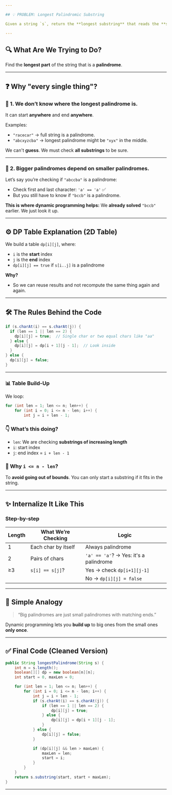 ```yaml
---

## 💡 PROBLEM: Longest Palindromic Substring

Given a string `s`, return the **longest substring** that reads the **same forward and backward**.

---
```


## 🔍 What Are We Trying to Do?

Find the **longest part** of the string that is a **palindrome**.

---

## ❓ Why "every single thing"?

### 🔸 1. We don’t know **where** the longest palindrome is.

It can start **anywhere** and end **anywhere**.

Examples:

* `"racecar"` → full string is a palindrome.
* `"abcxyzcba"` → longest palindrome might be `"xyx"` in the middle.

We can't **guess**. We must check **all substrings** to be sure.

---

### 🔸 2. Bigger palindromes depend on smaller palindromes.

Let’s say you’re checking if `"abccba"` is a palindrome:

* Check first and last character: `'a' == 'a'` ✅
* But you still have to know if `"bccb"` is a palindrome.

**This is where dynamic programming helps:**
We **already solved** `"bccb"` earlier. We just look it up.

---

## ⚙️ DP Table Explanation (2D Table)

We build a table `dp[i][j]`, where:

* `i` is the **start** index
* `j` is the **end** index
* `dp[i][j] == true` if `s[i..j]` is a palindrome

**Why?**

* So we can reuse results and not recompute the same thing again and again.

---

## 🛠️ The Rules Behind the Code

```java
if (s.charAt(i) == s.charAt(j)) {
  if (len == 1 || len == 2) {
    dp[i][j] = true;  // Single char or two equal chars like "aa"
  } else {
    dp[i][j] = dp[i + 1][j - 1];  // Look inside
  }
} else {
  dp[i][j] = false;
}
```

---

### 📊 Table Build-Up

We loop:

```java
for (int len = 1; len <= n; len++) {
    for (int i = 0; i <= n - len; i++) {
        int j = i + len - 1;
```

### 👇 What’s this doing?

* `len`: We are checking **substrings of increasing length**
* `i`: start index
* `j`: end index = `i + len - 1`

### 🧠 Why `i <= n - len`?

To **avoid going out of bounds**. You can only start a substring if it fits in the string.

---

## ✨ Internalize It Like This

### Step-by-step

| Length | What We’re Checking | Logic                                  |
| ------ | ------------------- | -------------------------------------- |
| 1      | Each char by itself | Always palindrome                      |
| 2      | Pairs of chars      | `'a' == 'a'`? → Yes: it's a palindrome |
| ≥3     | `s[i] == s[j]`?     | Yes → check `dp[i+1][j-1]`             |
|        |                     | No → `dp[i][j] = false`                |

---

## 🧠 Simple Analogy

> “Big palindromes are just small palindromes with matching ends.”

Dynamic programming lets you **build up** to big ones from the small ones **only once**.

---

## ✅ Final Code (Cleaned Version)

```java
public String longestPalindrome(String s) {
    int n = s.length();
    boolean[][] dp = new boolean[n][n];
    int start = 0, maxLen = 0;

    for (int len = 1; len <= n; len++) {
        for (int i = 0; i <= n - len; i++) {
            int j = i + len - 1;
            if (s.charAt(i) == s.charAt(j)) {
                if (len == 1 || len == 2) {
                    dp[i][j] = true;
                } else {
                    dp[i][j] = dp[i + 1][j - 1];
                }
            } else {
                dp[i][j] = false;
            }

            if (dp[i][j] && len > maxLen) {
                maxLen = len;
                start = i;
            }
        }
    }
    return s.substring(start, start + maxLen);
}
```

---

